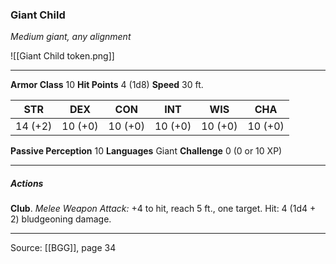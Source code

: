 ### Giant Child
_Medium giant, any alignment_

![[Giant Child token.png]]


---

**Armor Class** 10
**Hit Points** 4 (1d8)
**Speed** 30 ft.

| STR     | DEX     | CON     | INT     | WIS     | CHA     |
|---------|---------|---------|---------|---------|---------|
| 14 (+2) | 10 (+0) | 10 (+0) | 10 (+0) | 10 (+0) | 10 (+0) |

**Passive Perception** 10
**Languages** Giant
**Challenge** 0 (0 or 10 XP)

---

##### Actions
**Club**. _Melee Weapon Attack:_ +4 to hit, reach 5 ft., one target. Hit: 4 (1d4 + 2) bludgeoning damage.


---

Source: [[BGG]], page 34